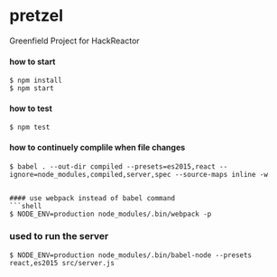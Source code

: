 # pretzel
Greenfield Project for HackReactor

#### how to start
```shell
$ npm install
$ npm start
```

#### how to test
```shell
$ npm test
```

#### how to continuely complile when file changes
```shell
$ babel . --out-dir compiled --presets=es2015,react --ignore=node_modules,compiled,server,spec --source-maps inline -w


#### use webpack instead of babel command
```shell
$ NODE_ENV=production node_modules/.bin/webpack -p
```

### used to run the server
```shell
$ NODE_ENV=production node_modules/.bin/babel-node --presets react,es2015 src/server.js
```